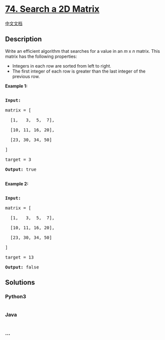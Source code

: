 # [74. Search a 2D Matrix](https://leetcode.com/problems/search-a-2d-matrix)

[中文文档](/solution/0000-0099/0074.Search%20a%202D%20Matrix/README.md)

## Description

<p>Write an efficient algorithm that searches for a value in an <em>m</em> x <em>n</em> matrix. This matrix has the following properties:</p>

<ul>
    <li>Integers in each row are sorted from left to right.</li>
    <li>The first integer of each row is greater than the last integer of the previous row.</li>
</ul>

<p><strong>Example 1:</strong></p>

<pre>

<strong>Input:</strong>

matrix = [

  [1,   3,  5,  7],

  [10, 11, 16, 20],

  [23, 30, 34, 50]

]

target = 3

<strong>Output:</strong> true

</pre>

<p><strong>Example 2:</strong></p>

<pre>

<strong>Input:</strong>

matrix = [

  [1,   3,  5,  7],

  [10, 11, 16, 20],

  [23, 30, 34, 50]

]

target = 13

<strong>Output:</strong> false</pre>

## Solutions

<!-- tabs:start -->

### **Python3**

```python

```

### **Java**

```java

```

### **...**

```

```

<!-- tabs:end -->
